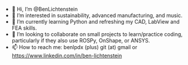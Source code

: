 - 👋 Hi, I’m @BenLichtenstein
- 👀 I’m interested in sustainability, advanced manufacturing, and music.
- 🌱 I’m currently learning Python and refreshing my CAD, LabView and FEA skills.
- 💞️ I’m looking to collaborate on small projects to learn/practice coding, particularly if they also use ROSPy, OnShape, or ANSYS.
- 📫 How to reach me: benlpdx (plus) git (at) gmail or 
                      https://www.linkedin.com/in/ben-lichtenstein

<!---
BenLichtenstein/BenLichtenstein is a ✨ special ✨ repository because its `README.md` (this file) appears on your GitHub profile.
You can click the Preview link to take a look at your changes.
--->
